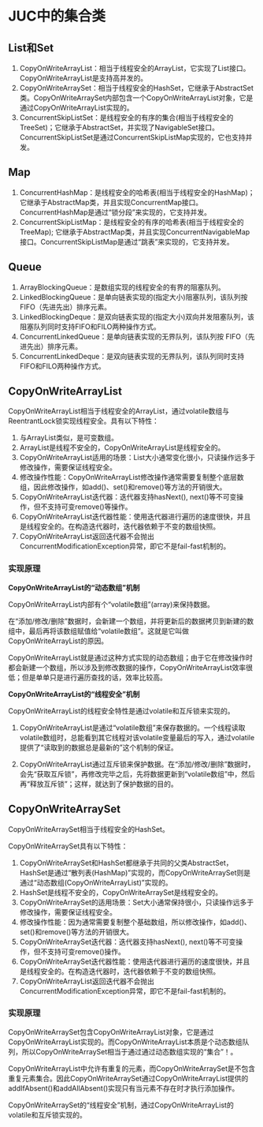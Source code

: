 # JUC中的集合类

## List和Set

1. CopyOnWriteArrayList：相当于线程安全的ArrayList，它实现了List接口。CopyOnWriteArrayList是支持高并发的。
2. CopyOnWriteArraySet：相当于线程安全的HashSet，它继承于AbstractSet类。CopyOnWriteArraySet内部包含一个CopyOnWriteArrayList对象，它是通过CopyOnWriteArrayList实现的。
3. ConcurrentSkipListSet：是线程安全的有序的集合(相当于线程安全的TreeSet)；它继承于AbstractSet，并实现了NavigableSet接口。ConcurrentSkipListSet是通过ConcurrentSkipListMap实现的，它也支持并发。

## Map

1. ConcurrentHashMap：是线程安全的哈希表(相当于线程安全的HashMap)；它继承于AbstractMap类，并且实现ConcurrentMap接口。ConcurrentHashMap是通过“锁分段”来实现的，它支持并发。
2. ConcurrentSkipListMap：是线程安全的有序的哈希表(相当于线程安全的TreeMap); 它继承于AbstractMap类，并且实现ConcurrentNavigableMap接口。ConcurrentSkipListMap是通过“跳表”来实现的，它支持并发。

## Queue

1. ArrayBlockingQueue：是数组实现的线程安全的有界的阻塞队列。
2. LinkedBlockingQueue：是单向链表实现的(指定大小)阻塞队列，该队列按 FIFO（先进先出）排序元素。
3. LinkedBlockingDeque：是双向链表实现的(指定大小)双向并发阻塞队列，该阻塞队列同时支持FIFO和FILO两种操作方式。
4. ConcurrentLinkedQueue：是单向链表实现的无界队列，该队列按 FIFO（先进先出）排序元素。
5. ConcurrentLinkedDeque：是双向链表实现的无界队列，该队列同时支持FIFO和FILO两种操作方式。

## CopyOnWriteArrayList

CopyOnWriteArrayList相当于线程安全的ArrayList，通过volatile数组与ReentrantLock锁实现线程安全。具有以下特性：
1. 与ArrayList类似，是可变数组。
2. ArrayList是线程不安全的，CopyOnWriteArrayList是线程安全的。
3. CopyOnWriteArrayList适用的场景：List大小通常变化很小，只读操作远多于修改操作，需要保证线程安全。
3. 修改操作性能：CopyOnWriteArrayList修改操作通常需要复制整个底层数组，因此修改操作，如add()、set()和remove()等方法的开销很大。
4. CopyOnWriteArrayList迭代器：迭代器支持hasNext(), next()等不可变操作，但不支持可变remove()等操作。
5. CopyOnWriteArrayList迭代器性能：使用迭代器进行遍历的速度很快，并且是线程安全的。在构造迭代器时，迭代器依赖于不变的数组快照。
6. CopyOnWriteArrayList返回迭代器不会抛出ConcurrentModificationException异常，即它不是fail-fast机制的。

### 实现原理

**CopyOnWriteArrayList的“动态数组”机制**

CopyOnWriteArrayList内部有个“volatile数组”(array)来保持数据。

在“添加/修改/删除”数据时，会新建一个数组，并将更新后的数据拷贝到新建的数组中，最后再将该数组赋值给“volatile数组”。这就是它叫做CopyOnWriteArrayList的原因。

CopyOnWriteArrayList就是通过这种方式实现的动态数组；由于它在修改操作时都会新建一个数组，所以涉及到修改数据的操作，CopyOnWriteArrayList效率很低；但是单单只是进行遍历查找的话，效率比较高。

**CopyOnWriteArrayList的“线程安全”机制**

CopyOnWriteArrayList的线程安全特性是通过volatile和互斥锁来实现的。

1. CopyOnWriteArrayList是通过“volatile数组”来保存数据的。一个线程读取volatile数组时，总能看到其它线程对该volatile变量最后的写入，通过volatile提供了“读取到的数据总是最新的”这个机制的保证。

2. CopyOnWriteArrayList通过互斥锁来保护数据。在“添加/修改/删除”数据时，会先“获取互斥锁”，再修改完毕之后，先将数据更新到“volatile数组”中，然后再“释放互斥锁”；这样，就达到了保护数据的目的。 

## CopyOnWriteArraySet

CopyOnWriteArraySet相当于线程安全的HashSet。

CopyOnWriteArraySet具有以下特性：

1. CopyOnWriteArraySet和HashSet都继承于共同的父类AbstractSet，HashSet是通过“散列表(HashMap)”实现的，而CopyOnWriteArraySet则是通过“动态数组(CopyOnWriteArrayList)”实现的。
2. HashSet是线程不安全的，CopyOnWriteArraySet是线程安全的。
3. CopyOnWriteArraySet的适用场景：Set大小通常保持很小，只读操作远多于修改操作，需要保证线程安全。
3. 修改操作性能：因为通常需要复制整个基础数组，所以修改操作，如add()、set()和remove()等方法的开销很大。
4. CopyOnWriteArraySet迭代器：迭代器支持hasNext(), next()等不可变操作，但不支持可变remove()操作。
5. CopyOnWriteArraySet迭代器性能：使用迭代器进行遍历的速度很快，并且是线程安全的。在构造迭代器时，迭代器依赖于不变的数组快照。
6. CopyOnWriteArrayList返回迭代器不会抛出ConcurrentModificationException异常，即它不是fail-fast机制的。

### 实现原理

CopyOnWriteArraySet包含CopyOnWriteArrayList对象，它是通过CopyOnWriteArrayList实现的。而CopyOnWriteArrayList本质是个动态数组队列，所以CopyOnWriteArraySet相当于通过通过动态数组实现的“集合”！。

CopyOnWriteArrayList中允许有重复的元素，而CopyOnWriteArraySet是不包含重复元素集合。因此CopyOnWriteArraySet通过CopyOnWriteArrayList提供的addIfAbsent()和addAllAbsent()实现只有当元素不存在时才执行添加操作。

CopyOnWriteArraySet的“线程安全”机制，通过CopyOnWriteArrayList的volatile和互斥锁实现的。